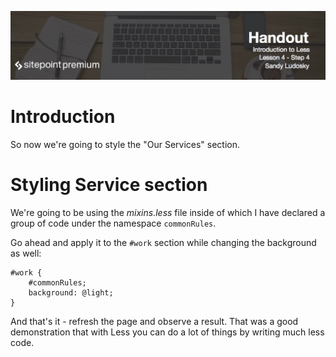 ![](Introduction_to_Less/headers/4-4.jpg)
# Introduction

So now we're going to style the "Our Services" section.

# Styling Service section

We're going to be using the *mixins.less* file inside of which I have declared a group of code under the namespace `commonRules`.

Go ahead and apply it to the `#work` section while changing the background as well:

```less
#work {
	#commonRules;
	background: @light;	
}
```

And that's it - refresh the page and observe a result. That was a good demonstration that with Less you can do a lot of things by writing much less code.